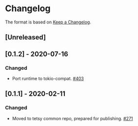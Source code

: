 # Changelog

The format is based on [Keep a Changelog].

[Keep a Changelog]: http://keepachangelog.com/en/1.0.0/

## [Unreleased]

## [0.1.2] - 2020-07-16
### Changed
- Port runtime to tokio-compat. [#403](https://github.com/tetcoin/tetsy-common/pull/403)

## [0.1.1] - 2020-02-11
### Changed
- Moved to tetsy common repo, prepared for publishing. [#271](https://github.com/tetcoin/tetsy-common/pull/271)
